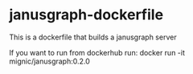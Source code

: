 # janusgraph-dockerfile
This is a dockerfile that builds a janusgraph server

If you want to run from dockerhub run:
docker run -it mignic/janusgraph:0.2.0